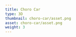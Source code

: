 ```yaml
---
title: Choro Car
type: 3D
thumbnail: choro-car/asset.png
asset: choro-car/asset.png
weight: 3
---
```

